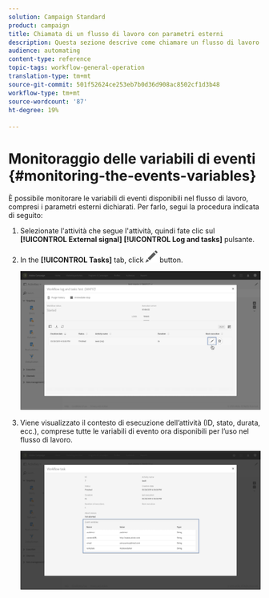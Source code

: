 ```yaml
---
solution: Campaign Standard
product: campaign
title: Chiamata di un flusso di lavoro con parametri esterni
description: Questa sezione descrive come chiamare un flusso di lavoro con parametri esterni.
audience: automating
content-type: reference
topic-tags: workflow-general-operation
translation-type: tm+mt
source-git-commit: 501f52624ce253eb7b0d36d908ac8502cf1d3b48
workflow-type: tm+mt
source-wordcount: '87'
ht-degree: 19%

---
```



# Monitoraggio delle variabili di eventi {#monitoring-the-events-variables}

È possibile monitorare le variabili di eventi disponibili nel flusso di lavoro, compresi i parametri esterni dichiarati. Per farlo, segui la procedura indicata di seguito:

1. Selezionate l&#39;attività che segue l&#39;attività, quindi fate clic sul **[!UICONTROL External signal]** **[!UICONTROL Log and tasks]** pulsante.
1. In the **[!UICONTROL Tasks]** tab, click ![](assets/edit_darkgrey-24px.png) button.

   ![](assets/extsignal_monitoring_2.png)

1. Viene visualizzato il contesto di esecuzione dell’attività (ID, stato, durata, ecc.), comprese tutte le variabili di evento ora disponibili per l’uso nel flusso di lavoro.

   ![](assets/extsignal_monitoring_3.png)
